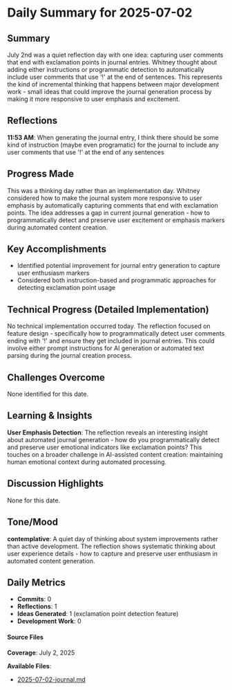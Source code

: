 # Daily Summary for 2025-07-02

## Summary

July 2nd was a quiet reflection day with one idea: capturing user comments that end with exclamation points in journal entries. Whitney thought about adding either instructions or programmatic detection to automatically include user comments that use '!' at the end of sentences. This represents the kind of incremental thinking that happens between major development work - small ideas that could improve the journal generation process by making it more responsive to user emphasis and excitement.

## Reflections

**11:53 AM**: When generating the journal entry, I think there should be some kind of instruction (maybe even programatic) for the journal to include any user comments that use '!' at the end of any sentences

## Progress Made

This was a thinking day rather than an implementation day. Whitney considered how to make the journal system more responsive to user emphasis by automatically capturing comments that end with exclamation points. The idea addresses a gap in current journal generation - how to programmatically detect and preserve user excitement or emphasis markers during automated content creation.

## Key Accomplishments

- Identified potential improvement for journal entry generation to capture user enthusiasm markers
- Considered both instruction-based and programmatic approaches for detecting exclamation point usage

## Technical Progress (Detailed Implementation)

No technical implementation occurred today. The reflection focused on feature design - specifically how to programmatically detect user comments ending with '!' and ensure they get included in journal entries. This could involve either prompt instructions for AI generation or automated text parsing during the journal creation process.

## Challenges Overcome

None identified for this date.

## Learning & Insights

**User Emphasis Detection**: The reflection reveals an interesting insight about automated journal generation - how do you programmatically detect and preserve user emotional indicators like exclamation points? This touches on a broader challenge in AI-assisted content creation: maintaining human emotional context during automated processing.

## Discussion Highlights

None for this date.

## Tone/Mood

**contemplative**: A quiet day of thinking about system improvements rather than active development. The reflection shows systematic thinking about user experience details - how to capture and preserve user enthusiasm in automated content generation.

## Daily Metrics

- **Commits**: 0
- **Reflections**: 1
- **Ideas Generated**: 1 (exclamation point detection feature)
- **Development Work**: 0

#### Source Files

**Coverage**: July 2, 2025

**Available Files**:
- [2025-07-02-journal.md](daily/2025-07-02-journal.md) 
